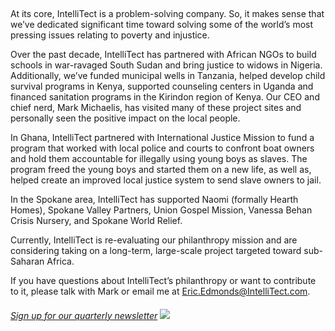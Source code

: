

 



At its core, IntelliTect is a problem-solving company. So, it makes sense that we’ve dedicated significant time toward solving some of the world’s most pressing issues relating to poverty and injustice.

Over the past decade, IntelliTect has partnered with African NGOs to build schools in war-ravaged South Sudan and bring justice to widows in Nigeria. Additionally, we’ve funded municipal wells in Tanzania, helped develop child survival programs in Kenya, supported counseling centers in Uganda and financed sanitation programs in the Kirindon region of Kenya. Our CEO and chief nerd, Mark Michaelis, has visited many of these project sites and personally seen the positive impact on the local people.

In Ghana, IntelliTect partnered with International Justice Mission to fund a program that worked with local police and courts to confront boat owners and hold them accountable for illegally using young boys as slaves. The program freed the young boys and started them on a new life, as well as, helped create an improved local justice system to send slave owners to jail.

In the Spokane area, IntelliTect has supported Naomi (formally Hearth Homes), Spokane Valley Partners, Union Gospel Mission, Vanessa Behan Crisis Nursery, and Spokane World Relief.

Currently, IntelliTect is re-evaluating our philanthropy mission and are considering taking on a long-term, large-scale project targeted toward sub-Saharan Africa.

If you have questions about IntelliTect’s philanthropy or want to contribute to it, please talk with Mark or email me at [Eric.Edmonds@IntelliTect.com](mailto:Eric.Edmonds@IntelliTect.com).

###### [Sign up for our quarterly newsletter](https://bit.ly/2Nhro9T) [![](https://intellitect.com/wp-content/uploads/2017/07/Click-here-to-sign-up-1-300x69.jpg)](https://bit.ly/2Nhro9T "2018 Philanthropy Update")
